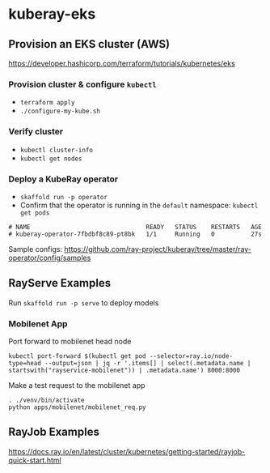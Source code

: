 # kuberay-eks

## Provision an EKS cluster (AWS)

https://developer.hashicorp.com/terraform/tutorials/kubernetes/eks

### Provision cluster & configure `kubectl`

* `terraform apply`
* `./configure-my-kube.sh`

### Verify cluster

* `kubectl cluster-info`
* `kubectl get nodes`

### Deploy a KubeRay operator

* `skaffold run -p operator`
* Confirm that the operator is running in the `default` namespace: `kubectl get pods`
```
# NAME                                READY   STATUS    RESTARTS   AGE
# kuberay-operator-7fbdbf8c89-pt8bk   1/1     Running   0          27s
```

Sample configs: https://github.com/ray-project/kuberay/tree/master/ray-operator/config/samples

## RayServe Examples

Run `skaffold run -p serve` to deploy models

### Mobilenet App

Port forward to mobilenet head node

```
kubectl port-forward $(kubectl get pod --selector=ray.io/node-type=head --output=json | jq -r '.items[] | select(.metadata.name | startswith("rayservice-mobilenet")) | .metadata.name') 8000:8000
```

Make a test request to the mobilenet app
```
. ./venv/bin/activate
python apps/mobilenet/mobilenet_req.py
```

## RayJob Examples

https://docs.ray.io/en/latest/cluster/kubernetes/getting-started/rayjob-quick-start.html